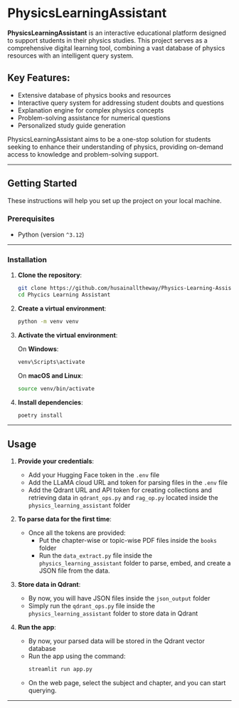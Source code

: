 
# **PhysicsLearningAssistant**

**PhysicsLearningAssistant** is an interactive educational platform designed to support students in their physics studies. This project serves as a comprehensive digital learning tool, combining a vast database of physics resources with an intelligent query system.

## **Key Features**:

- Extensive database of physics books and resources
- Interactive query system for addressing student doubts and questions
- Explanation engine for complex physics concepts
- Problem-solving assistance for numerical questions
- Personalized study guide generation

PhysicsLearningAssistant aims to be a one-stop solution for students seeking to enhance their understanding of physics, providing on-demand access to knowledge and problem-solving support.

---

## **Getting Started**

These instructions will help you set up the project on your local machine.

### **Prerequisites**

- Python (version `^3.12`)

---

### **Installation**

1. **Clone the repository**:
   ```bash
   git clone https://github.com/husainalltheway/Physics-Learning-Assistant.git
   cd Phycics Learning Assistant
   ```

2. **Create a virtual environment**:
   ```bash
   python -m venv venv
   ```

3. **Activate the virtual environment**:

   On **Windows**:
   ```bash
   venv\Scripts\activate
   ```

   On **macOS and Linux**:
   ```bash
   source venv/bin/activate
   ```

4. **Install dependencies**:
   ```bash
   poetry install
   ```

---

## **Usage**

1. **Provide your credentials**:

   - Add your Hugging Face token in the `.env` file
   - Add the LLaMA cloud URL and token for parsing files in the `.env` file
   - Add the Qdrant URL and API token for creating collections and retrieving data in `qdrant_ops.py` and `rag_op.py` located inside the `physics_learning_assistant` folder

2. **To parse data for the first time**:

   - Once all the tokens are provided:
     - Put the chapter-wise or topic-wise PDF files inside the `books` folder
     - Run the `data_extract.py` file inside the `physics_learning_assistant` folder to parse, embed, and create a JSON file from the data.

3. **Store data in Qdrant**:

   - By now, you will have JSON files inside the `json_output` folder
   - Simply run the `qdrant_ops.py` file inside the `physics_learning_assistant` folder to store data in Qdrant

4. **Run the app**:

   - By now, your parsed data will be stored in the Qdrant vector database
   - Run the app using the command: 
     ```bash
     streamlit run app.py
     ```
   - On the web page, select the subject and chapter, and you can start querying.

---
